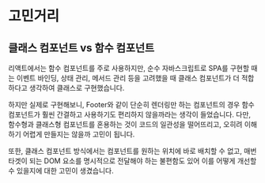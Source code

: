 # 고민거리

## 클래스 컴포넌트 vs 함수 컴포넌트

리액트에서는 함수 컴포넌트를 주로 사용하지만, 순수 자바스크립트로 SPA를 구현할 때는 이벤트 바인딩, 상태 관리, 메서드 관리 등을 고려했을 때 클래스 컴포넌트가 더 적합하다고 생각하여 클래스로 구현했습니다.

하지만 실제로 구현해보니, Footer와 같이 단순히 렌더링만 하는 컴포넌트의 경우 함수 컴포넌트가 훨씬 간결하고 사용하기도 편리하지 않을까라는 생각이 들었습니다. 다만, 함수형과 클래스형 컴포넌트를 혼용하는 것이 코드의 일관성을 떨어뜨리고, 오히려 이해하기 어렵게 만들지는 않을까 고민이 됩니다.

또한, 클래스 컴포넌트 방식에서는 컴포넌트를 원하는 위치에 바로 배치할 수 없고, 매번 타겟이 되는 DOM 요소를 명시적으로 전달해야 하는 불편함도 있어 이를 어떻게 개선할 수 있을지에 대한 고민이 생겼습니다.
